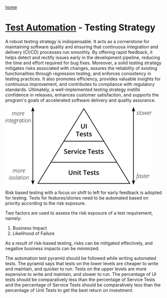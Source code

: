 [home](../README.md)
# [Test Automation](README.md) - Testing Strategy


A robust testing strategy is indispensable. It acts as a cornerstone for maintaining software quality and ensuring that continuous integration and delivery (CI/CD) processes run smoothly. By offering rapid feedback, it helps detect and rectify issues early in the development pipeline, reducing the time and effort required for bug fixes. Moreover, a solid testing strategy mitigates risks associated with changes, assures the reliability of existing functionalities through regression testing, and enforces consistency in testing practices. It also promotes efficiency, provides valuable insights for continuous improvement, and contributes to compliance with regulatory standards. Ultimately, a well-implemented testing strategy instills confidence in releases, enhances customer satisfaction, and supports the program's goals of accelerated software delivery and quality assurance.

![Test Pyramid](../../images/testing-strategy-pyramid.png)

Risk based testing with a focus on shift to left for early feedback is adopted for testing. Tests for features/stories need to be automated based on priority according to the risk exposure.

Two factors are used to assess the risk exposure of a test requirement, namely:

1. Business Impact
1. Likelihood of Failure

As a result of risk-based testing, risks can be mitigated effectively, and negative business impacts can be minimized.

The automation test pyramid should be followed while writing automated tests. The pyramid says that tests on the lower levels are cheaper to write and maintain, and quicker to run. Tests on the upper levels are more expensive to write and maintain, and slower to run. The percentage of UI tests should be comparatively less than the percentage of Service Tests and the percentage of Service Tests should be comparatively less than the percentage of Unit Tests to get the best return on investment.